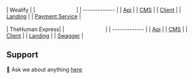 | Wealify | | <img src="https://wealify.com/img/logo-1.svg" width="100" height="17" />  | 
| ------------- |
| [Api](https://github.com/thehumansourcecode/wealify-api)  | 
| [CMS]()  | 
| [Client](https://github.com/thehumansourcecode/wealify-client)  | 
| [Landing](https://github.com/thehumansourcecode/wealify-landing-page)  | 
| [Payment Service](https://github.com/thehumansourcecode/wealify-payment-service)  | 


| TheHuman Express| | <img src="https://app.thehuman.express/img/home_logo.d31561d8.svg" width="100" height="17" /> |
| ------------- | 
| [Api](https://github.com/thehumansourcecode/logistic-api)  |
| [CMS](https://github.com/thehumansourcecode/logistic-cms)  |
| [Client](https://github.com/thehumansourcecode/logistic-customer)  |
| [Landing](https://github.com/thehumansourcecode/logistic-landing-page)  |
| [Swagger](https://github.com/thehumansourcecode/logistic-swagger)  |

## Support
💬 Ask we about anything [here](https://thehumaninc.com/)
